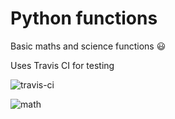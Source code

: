# Python functions

Basic maths and science functions  :smiley:


Uses Travis CI for testing

![travis-ci](https://dwglogo.com/wp-content/uploads/2017/12/1200px-travis_ci_vector_logo.png)

![math](https://img.freepik.com/free-vector/realistic-math-chalkboard-background_23-2148163817.jpg?size=626&ext=jpg)
